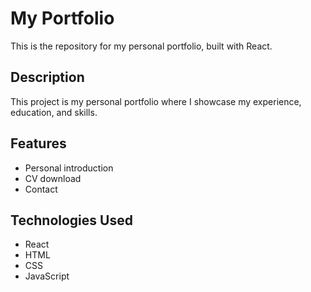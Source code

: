 # My Portfolio

This is the repository for my personal portfolio, built with React.

## Description

This project is my personal portfolio where I showcase my experience, education, and skills.

## Features

- Personal introduction
- CV download
- Contact

## Technologies Used

- React
- HTML
- CSS
- JavaScript
